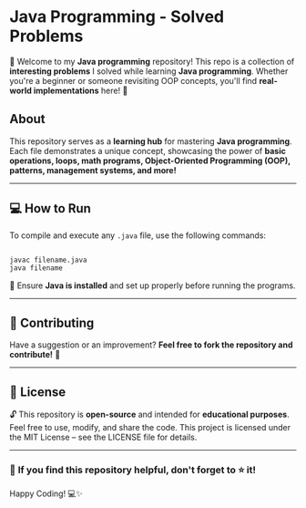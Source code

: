 # **Java Programming** - Solved Problems
👋 Welcome to my **Java programming** repository! This repo is a collection of **interesting problems** I solved while learning **Java programming**. Whether you're a beginner or someone revisiting OOP concepts, you'll find **real-world implementations** here! 🎯  

## About 
This repository serves as a **learning hub** for mastering **Java programming**. Each file demonstrates a unique concept, showcasing the power of **basic operations, loops, math programs, Object-Oriented Programming (OOP), patterns, management systems, and more!**  

---

## 💻 How to Run  
To compile and execute any `.java` file, use the following commands:  

```bash

javac filename.java  
java filename  
```

🔹 Ensure **Java is installed** and set up properly before running the programs.  

---

## 🤝 Contributing  
Have a suggestion or an improvement? **Feel free to fork the repository and contribute!** 🚀  

---

## 📜 License  

🔓 This repository is **open-source** and intended for **educational purposes**. Feel free to use, modify, and share the code.
This project is licensed under the MIT License – see the LICENSE file for details.

---

### 🌟 **If you find this repository helpful, don't forget to ⭐ it!**  
Happy Coding! 💻✨  
